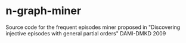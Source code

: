 n-graph-miner
=============

Source code for the frequent episodes miner proposed in "Discovering injective episodes with general partial orders" DAMI-DMKD 2009
